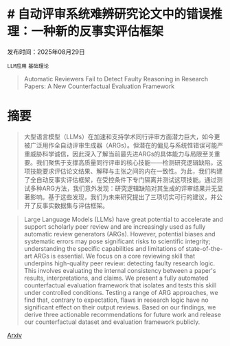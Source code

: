 # # 自动评审系统难辨研究论文中的错误推理：一种新的反事实评估框架

发布时间：2025年08月29日

`LLM应用` `基础理论`

> Automatic Reviewers Fail to Detect Faulty Reasoning in Research Papers: A New Counterfactual Evaluation Framework

# 摘要

> 大型语言模型（LLMs）在加速和支持学术同行评审方面潜力巨大，如今更被广泛用作全自动评审生成器（ARGs）。但潜在的偏见与系统性错误可能严重威胁科学诚信，因此深入了解当前最先进ARGs的具体能力与局限至关重要。我们聚焦于支撑高质量同行评审的核心技能——检测研究逻辑缺陷，这项技能要求评估论文结果、解释与主张之间的内在一致性。为此，我们构建了全自动反事实评估框架，在受控条件下专门隔离并测试这项技能。通过测试多种ARG方法，我们意外发现：研究逻辑缺陷对其生成的评审结果并无显著影响。基于这些发现，我们为未来研究提出了三项切实可行的建议，并公开了反事实数据集与评估框架。

> Large Language Models (LLMs) have great potential to accelerate and support scholarly peer review and are increasingly used as fully automatic review generators (ARGs). However, potential biases and systematic errors may pose significant risks to scientific integrity; understanding the specific capabilities and limitations of state-of-the-art ARGs is essential. We focus on a core reviewing skill that underpins high-quality peer review: detecting faulty research logic. This involves evaluating the internal consistency between a paper's results, interpretations, and claims. We present a fully automated counterfactual evaluation framework that isolates and tests this skill under controlled conditions. Testing a range of ARG approaches, we find that, contrary to expectation, flaws in research logic have no significant effect on their output reviews. Based on our findings, we derive three actionable recommendations for future work and release our counterfactual dataset and evaluation framework publicly.

[Arxiv](https://arxiv.org/abs/2508.21422)